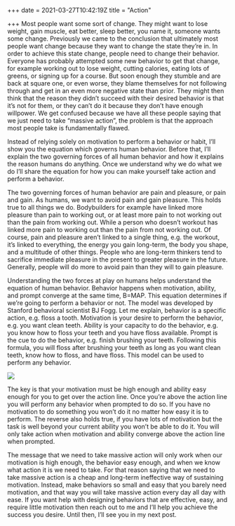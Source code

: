 +++
date = 2021-03-27T10:42:19Z
title = "Action"

+++
Most people want some sort of change. They might want to lose weight, gain muscle, eat better, sleep better, you name it, someone wants some change. Previously we came to the conclusion that ultimately most people want change because they want to change the state they’re in. In order to achieve this state change, people need to change their behavior. Everyone has probably attempted some new behavior to get that change, for example working out to lose weight, cutting calories, eating lots of greens, or signing up for a course. But soon enough they stumble and are back at square one, or even worse, they blame themselves for not following through and get in an even more negative state than prior. They might then think that the reason they didn’t succeed with their desired behavior is that it’s not for them, or they can’t do it because they don’t have enough willpower. We get confused because we have all these people saying that we just need to take “massive action”, the problem is that the approach most people take is fundamentally flawed.

Instead of relying solely on motivation to perform a behavior or habit, I’ll show you the equation which governs human behavior. Before that, I’ll explain the two governing forces of all human behavior and how it explains the reason humans do anything. Once we understand why we do what we do I’ll share the equation for how you can make yourself take action and perform a behavior.

The two governing forces of human behavior are pain and pleasure, or pain and gain. As humans, we want to avoid pain and gain pleasure. This holds true to all things we do. Bodybuilders for example have linked more pleasure than pain to working out, or at least more pain to not working out than the pain from working out. While a person who doesn’t workout has linked more pain to working out than the pain from not working out. Of course, pain and pleasure aren’t linked to a single thing, e.g. the workout, it’s linked to everything, the energy you gain long-term, the body you shape, and a multitude of other things. People who are long-term thinkers tend to sacrifice immediate pleasure in the present to greater pleasure in the future. Generally, people will do more to avoid pain than they will to gain pleasure.

Understanding the two forces at play on humans helps understand the equation of human behavior. Behavior happens when motivation, ability, and prompt converge at the same time, B=MAP. This equation determines if we’re going to perform a behavior or not. The model was developed by Stanford behavioral scientist BJ Fogg. Let me explain, behavior is a specific action, e.g. floss a tooth. Motivation is your desire to perform the behavior, e.g. you want clean teeth. Ability is your capacity to do the behavior, e.g. you know how to floss your teeth and you have floss available. Prompt is the cue to do the behavior, e.g. finish brushing your teeth. Following this formula, you will floss after brushing your teeth as long as you want clean teeth, know how to floss, and have floss. This model can be used to perform any behavior.

![](https://s3.eu-north-1.amazonaws.com/cmaxwell.org-media/https%3A//eu-north-1.amazonaws.com/cmaxwell.org-media/Behavior_Model.png)

The key is that your motivation must be high enough and ability easy enough for you to get over the action line. Once you’re above the action line you will perform any behavior when prompted to do so. If you have no motivation to do something you won’t do it no matter how easy it is to perform. The reverse also holds true, if you have lots of motivation but the task is well beyond your current ability you won’t be able to do it. You will only take action when motivation and ability converge above the action line when prompted.

The message that we need to take massive action will only work when our motivation is high enough, the behavior easy enough, and when we know what action it is we need to take. For that reason saying that we need to take massive action is a cheap and long-term ineffective way of sustaining motivation. Instead, make behaviors so small and easy that you barely need motivation, and that way you will take massive action every day all day with ease. If you want help with designing behaviors that are effective, easy, and require little motivation then reach out to me and I’ll help you achieve the success you desire. Until then, I’ll see you in my next post.